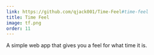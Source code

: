 ```yaml
---
link: https://github.com/qjack001/Time-Feel#time-feel
title: Time Feel
image: tf.png
order: 11
---
```

A simple web app that gives you a feel for what time it is.
